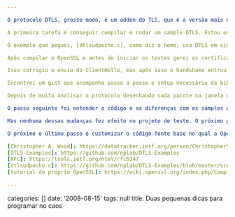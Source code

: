 ```yaml
---

O protocolo DTLS, grosso modo, é um addon do TLS, que é a versão mais nova e segura do SSL. Só que em vez de usar por baixo o TCP, que garante entrega na ordem certa dos pacotes, além de outras garantias, o UDP é permitido. Ou seja, datagramas. Em teoria essa forma de usar TLS é uma versão mais light, com menos overhead e menos tráfico de banda. E a pergunta que tento responder aqui é: será que isso é verdade?

A primeira tarefa é conseguir compilar e rodar um sample DTLS. Estou usando Windows como sistema operacional alvo (requisitos de projeto). Para criar um sample client/server de DTLS usando a biblioteca OpenSSL (no momento na versão 1.1.1d) precisei de alguns passos de setup, conforme especificados no [tutorial do próprio OpenSSL]. O repositório [DTLS-Examples], disponível no GitHub, possui alguns starts para começarmos a compilar e rodar um pouco de código, mas nem tudo são flores na hora de rodar para Windows.

O exemplo que peguei, [dtlsudpecho.c], como diz o nome, usa DTLS em cima de UDP. As funções de setup e de definição de callbacks e settings do OpenSSL são configuradas de acordo com o esperado, mas por algum motivo quando a conexão entre um server e um client é estabelecida o server dispara vários listenings e a conexão estabelecida pelo client permanece sem escrita e leitura.

Após compilar o OpenSSL e antes de iniciar os testes gerei os certificados, e analisando a troca de pacotes pelo Wire Shark descobri um erro no handshake envolvendo fragmentação. Tentando descobrir o motivo encontrei alguns issues no GitHub a respeito de problemas no OpenSSL, e a solução era definir um MTU (Maximum Transmission Unit) em vez de deixar o OpenSSL usar o default, que é pequeno demais para poder enviar as mensagens do handshake de uma só vez, requisito do protocolo.

Isso corrigiu o envio do ClientHello, mas após isso o handshake entrou em loop no envio do resto das mensagens até retornar com erro. Do roteiro descrito pela [RFC] faltam as mensagens Finished após ChangeCipherSpec, o que terminaria o fluxo, mas por algum motivo o Finished nunca chega em nenhum dos lados, e as mensagens a partir de ServerHello se repetem até o retorno de erro de conexão (SSLERRORSSL). O Sequence Number do server e client indicam que apesar da troca de mensagens estar ocorrendo existe um loop.

Encontrei um gist que acompanha passo a passo o setup necessário da biblioteca. Ao pesquisar mais a respeito encontrei um artigo de [Christopher A. Wood], que também está explorando esse protocolo usando OpenSSL e que é o autor do primeiro repositório de exemplo de DTLS, que falha não por não funcionar, mas por estar usando TCP em vez de UDP ao usar a flag SOCKSTREAM em vez de SOCKDGRAM na criação do socket.

Depois de muito analisar o protocolo desenhando cada pacote na janela do escritório resolvi abandonar essa miríade de detalhes e dar um passo atrás, usando o próprio openssl.exe compilado com os parâmetros abaixo. E, surpreso, mas nem tanto (afinal de contas, a compilação do OpenSSL passou pelos testes pós-build) eu consigo executar o protocolo DTLS em UDP IPV4 sem nenhuma falha.

O passo seguinte foi entender o código e as diferenças com os samples que havia tentado fazer funcionar da única maneira que penso ser possível: depurando. Sem conseguir navegar em todos os detalhes do fonte do OpenSSL recompilei o projeto com full debug alterando as flags de compilação no Makefile gerado para Windows (/Od e /Zi ajudam) e iniciei os dois modos acima depurando em duas instâncias do Visual Studio. Encontrei uma ou outra chamada à biblioteca OpenSSL que não havia notado ainda, mas nada que parece fazer a diferença.

Mas nenhuma dessas mudanças fez efeito no projeto de teste. O próximo passo seria copiar cada chamada feita à lib OpenSSL pelo openssl.exe e colar no projeto de teste para descobrir onde está o pulo do gato que nenhum dos samples na internet parece ter encontrado (ao menos para Windows), mas há uma solução preguiçosa que é muito mais efetiva e testada: usar os fontes da própria pasta apps do projeto OpenSSL.

O próximo e último passo é customizar o código-fonte base no qual a OpenSSL valida o protocolo DTLS para o uso que pretendo fazer para ele: um executador de processos remoto.

[Christopher A. Wood]: https://datatracker.ietf.org/person/Christopher%20A.%20Wood
[DTLS-Examples]: https://github.com/nplab/DTLS-Examples
[RFC]: https://tools.ietf.org/html/rfc6347
[dtlsudpecho.c]: https://github.com/nplab/DTLS-Examples/blob/master/src/dtls_udp_echo.c 
[tutorial do próprio OpenSSL]: https://wiki.openssl.org/index.php/Compilation_and_Installation#Windows

---
```

categories: []
date: '2008-08-15'
tags: null
title: Duas pequenas dicas para programar no caos
